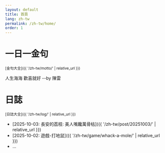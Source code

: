 ```yaml
---
layout: default
title: 首頁
lang: zh-tw
permalink: /zh-tw/home/
order: 1
---
```

# 一日一金句 

<sub>[金句大全]({{ '/zh-tw/motto/' | relative_url }})</sub>

人生海海 歡喜就好  --by 陳雷


# 日誌

<sub>[日誌大全]({{ '/zh-tw/log/' | relative_url }})</sub>

* [2025-10-03: 長安的荔枝: 美人嘴饞萬骨枯]({{ '/zh-tw/post/20251003/' | relative_url }})
* [2025-10-02: 遊戲-打地鼠]({{ '/zh-tw/game/whack-a-mole/' | relative_url }})
* ...
